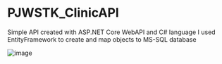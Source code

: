 # PJWSTK_ClinicAPI
Simple API created with ASP.NET Core WebAPI and C# language
I used EntityFramework to create and map objects to MS-SQL database

![image](https://user-images.githubusercontent.com/87541738/126198702-64f952bd-cc2c-46e1-b30b-f63d3241c3eb.png)
